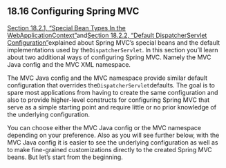 ## 18.16 Configuring Spring MVC

[Section 18.2.1, “Special Bean Types In the WebApplicationContext”](https://docs.spring.io/spring/docs/5.0.0.M5/spring-framework-reference/html/mvc.html#mvc-servlet-special-bean-types)and[Section 18.2.2, “Default DispatcherServlet Configuration”](https://docs.spring.io/spring/docs/5.0.0.M5/spring-framework-reference/html/mvc.html#mvc-servlet-config)explained about Spring MVC’s special beans and the default implementations used by the`DispatcherServlet`. In this section you’ll learn about two additional ways of configuring Spring MVC. Namely the MVC Java config and the MVC XML namespace.

The MVC Java config and the MVC namespace provide similar default configuration that overrides the`DispatcherServlet`defaults. The goal is to spare most applications from having to create the same configuration and also to provide higher-level constructs for configuring Spring MVC that serve as a simple starting point and require little or no prior knowledge of the underlying configuration.

You can choose either the MVC Java config or the MVC namespace depending on your preference. Also as you will see further below, with the MVC Java config it is easier to see the underlying configuration as well as to make fine-grained customizations directly to the created Spring MVC beans. But let’s start from the beginning.

